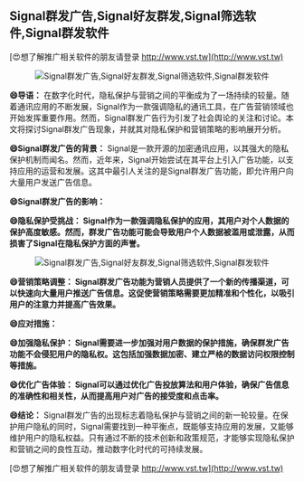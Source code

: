 ## **Signal群发广告,Signal好友群发,Signal筛选软件,Signal群发软件**

[😍想了解推广相关软件的朋友请登录 http://www.vst.tw](http://www.vst.tw)

 <center><img src="https://vst.tw/MP4/tuiguang/png/0.png" alt="Signal群发广告,Signal好友群发,Signal筛选软件,Signal群发软件"></center>

**😄导语：**
在数字化时代，隐私保护与营销之间的平衡成为了一场持续的较量。随着通讯应用的不断发展，Signal作为一款强调隐私的通讯工具，在广告营销领域也开始发挥重要作用。然而，Signal群发广告行为引发了社会舆论的关注和讨论。本文将探讨Signal群发广告现象，并就其对隐私保护和营销策略的影响展开分析。

**😄Signal群发广告的背景：**
Signal是一款开源的加密通讯应用，以其强大的隐私保护机制而闻名。然而，近年来，Signal开始尝试在其平台上引入广告功能，以支持应用的运营和发展。这其中最引人关注的是Signal群发广告功能，即允许用户向大量用户发送广告信息。

**😄Signal群发广告的影响：**

**😄隐私保护受挑战： Signal作为一款强调隐私保护的应用，其用户对个人数据的保护高度敏感。然而，群发广告功能可能会导致用户个人数据被滥用或泄露，从而损害了Signal在隐私保护方面的声誉。**

 <center><img src="https://vst.tw/MP4/tuiguang/png/7.png" alt="Signal群发广告,Signal好友群发,Signal筛选软件,Signal群发软件"></center>

**😄营销策略调整： Signal群发广告功能为营销人员提供了一个新的传播渠道，可以快速向大量用户推送广告信息。这促使营销策略需要更加精准和个性化，以吸引用户的注意力并提高广告效果。**

**😄应对措施：**

**😄加强隐私保护： Signal需要进一步加强对用户数据的保护措施，确保群发广告功能不会侵犯用户的隐私权。这包括加强数据加密、建立严格的数据访问权限控制等措施。**

**😄优化广告体验： Signal可以通过优化广告投放算法和用户体验，确保广告信息的准确性和相关性，从而提高用户对广告的接受度和点击率。**

**😄结论：**
Signal群发广告的出现标志着隐私保护与营销之间的新一轮较量。在保护用户隐私的同时，Signal需要找到一种平衡点，既能够支持应用的发展，又能够维护用户的隐私权益。只有通过不断的技术创新和政策规范，才能够实现隐私保护和营销之间的良性互动，推动数字化时代的可持续发展。

[😍想了解推广相关软件的朋友请登录 http://www.vst.tw](http://www.vst.tw)




